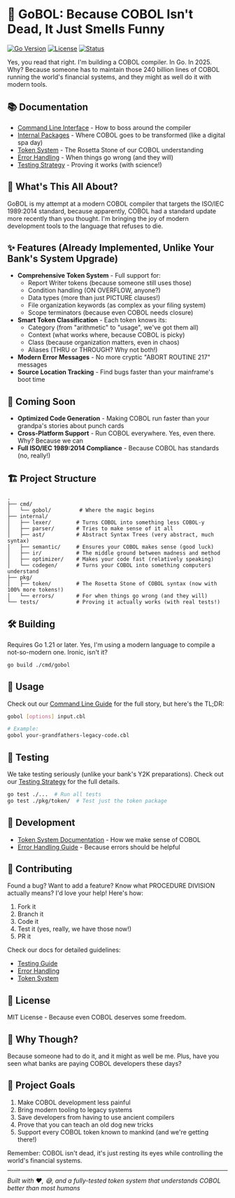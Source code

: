 # 🚀 GoBOL: Because COBOL Isn't Dead, It Just Smells Funny

[![Go Version](https://img.shields.io/badge/Go-1.21%2B-00ADD8.svg)](https://golang.org/doc/go1.21)
[![License](https://img.shields.io/badge/license-MIT-blue.svg)](LICENSE)
[![Status](https://img.shields.io/badge/status-it's%20complicated-orange.svg)](https://github.com/mattwebdev/gobol)

Yes, you read that right. I'm building a COBOL compiler. In Go. In 2025. Why? Because someone has to maintain those 240 billion lines of COBOL running the world's financial systems, and they might as well do it with modern tools.

## 📚 Documentation

- [Command Line Interface](cmd/README.md) - How to boss around the compiler
- [Internal Packages](internal/README.md) - Where COBOL goes to be transformed (like a digital spa day)
- [Token System](pkg/token/README.md) - The Rosetta Stone of our COBOL understanding
- [Error Handling](pkg/errors/README.md) - When things go wrong (and they will)
- [Testing Strategy](tests/README.md) - Proving it works (with science!)

## 🤔 What's This All About?

GoBOL is my attempt at a modern COBOL compiler that targets the ISO/IEC 1989:2014 standard, because apparently, COBOL had a standard update more recently than you thought. I'm bringing the joy of modern development tools to the language that refuses to die.

## ✨ Features (Already Implemented, Unlike Your Bank's System Upgrade)

- **Comprehensive Token System** - Full support for:
  - Report Writer tokens (because someone still uses those)
  - Condition handling (ON OVERFLOW, anyone?)
  - Data types (more than just PICTURE clauses!)
  - File organization keywords (as complex as your filing system)
  - Scope terminators (because even COBOL needs closure)
- **Smart Token Classification** - Each token knows its:
  - Category (from "arithmetic" to "usage", we've got them all)
  - Context (what works where, because COBOL is picky)
  - Class (because organization matters, even in chaos)
  - Aliases (THRU or THROUGH? Why not both!)
- **Modern Error Messages** - No more cryptic "ABORT ROUTINE 217" messages
- **Source Location Tracking** - Find bugs faster than your mainframe's boot time

## 🎯 Coming Soon

- **Optimized Code Generation** - Making COBOL run faster than your grandpa's stories about punch cards
- **Cross-Platform Support** - Run COBOL everywhere. Yes, even there. Why? Because we can
- **Full ISO/IEC 1989:2014 Compliance** - Because COBOL has standards (no, really!)

## 🏗️ Project Structure

```
.
├── cmd/
│   └── gobol/         # Where the magic begins
├── internal/
│   ├── lexer/        # Turns COBOL into something less COBOL-y
│   ├── parser/       # Tries to make sense of it all
│   ├── ast/          # Abstract Syntax Trees (very abstract, much syntax)
│   ├── semantic/     # Ensures your COBOL makes sense (good luck)
│   ├── ir/           # The middle ground between madness and method
│   ├── optimizer/    # Makes your code fast (relatively speaking)
│   └── codegen/      # Turns your COBOL into something computers understand
├── pkg/
│   ├── token/        # The Rosetta Stone of COBOL syntax (now with 100% more tokens!)
│   └── errors/       # For when things go wrong (and they will)
└── tests/            # Proving it actually works (with real tests!)
```

## 🛠️ Building

Requires Go 1.21 or later. Yes, I'm using a modern language to compile a not-so-modern one. Ironic, isn't it?

```bash
go build ./cmd/gobol
```

## 🚦 Usage

Check out our [Command Line Guide](cmd/cmd.md) for the full story, but here's the TL;DR:

```bash
gobol [options] input.cbl

# Example:
gobol your-grandfathers-legacy-code.cbl
```

## 🧪 Testing

We take testing seriously (unlike your bank's Y2K preparations). Check out our [Testing Strategy](tests/tests.md) for the full details.

```bash
go test ./...  # Run all tests
go test ./pkg/token/  # Test just the token package
```

## 🔧 Development

- [Token System Documentation](pkg/token/token.md) - How we make sense of COBOL
- [Error Handling Guide](pkg/errors/errors.md) - Because errors should be helpful

## 🤝 Contributing

Found a bug? Want to add a feature? Know what PROCEDURE DIVISION actually means? I'd love your help! Here's how:

1. Fork it
2. Branch it
3. Code it
4. Test it (yes, really, we have those now!)
5. PR it

Check our docs for detailed guidelines:
- [Testing Guide](tests/tests.md)
- [Error Handling](pkg/errors/errors.md)
- [Token System](pkg/token/token.md)

## 📜 License

MIT License - Because even COBOL deserves some freedom.

## 💭 Why Though?

Because someone had to do it, and it might as well be me. Plus, have you seen what banks are paying COBOL developers these days? 

## 🎯 Project Goals

1. Make COBOL development less painful
2. Bring modern tooling to legacy systems
3. Save developers from having to use ancient compilers
4. Prove that you can teach an old dog new tricks
5. Support every COBOL token known to mankind (and we're getting there!)

Remember: COBOL isn't dead, it's just resting its eyes while controlling the world's financial systems.

---
*Built with ❤️, 😅, and a fully-tested token system that understands COBOL better than most humans* 